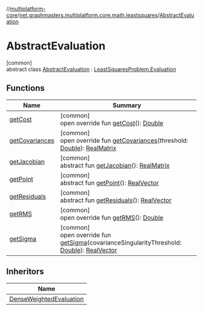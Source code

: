 //[multiplatform-core](../../../index.md)/[net.graphmasters.multiplatform.core.math.leastsquares](../index.md)/[AbstractEvaluation](index.md)

# AbstractEvaluation

[common]\
abstract class [AbstractEvaluation](index.md) : [LeastSquaresProblem.Evaluation](../-least-squares-problem/-evaluation/index.md)

## Functions

| Name | Summary |
|---|---|
| [getCost](get-cost.md) | [common]<br>open override fun [getCost](get-cost.md)(): [Double](https://kotlinlang.org/api/latest/jvm/stdlib/kotlin/-double/index.html) |
| [getCovariances](get-covariances.md) | [common]<br>open override fun [getCovariances](get-covariances.md)(threshold: [Double](https://kotlinlang.org/api/latest/jvm/stdlib/kotlin/-double/index.html)): [RealMatrix](../../net.graphmasters.multiplatform.core.math.linear/-real-matrix/index.md) |
| [getJacobian](../-least-squares-problem/-evaluation/get-jacobian.md) | [common]<br>abstract fun [getJacobian](../-least-squares-problem/-evaluation/get-jacobian.md)(): [RealMatrix](../../net.graphmasters.multiplatform.core.math.linear/-real-matrix/index.md) |
| [getPoint](../-least-squares-problem/-evaluation/get-point.md) | [common]<br>abstract fun [getPoint](../-least-squares-problem/-evaluation/get-point.md)(): [RealVector](../../net.graphmasters.multiplatform.core.math.linear/-real-vector/index.md) |
| [getResiduals](../-least-squares-problem/-evaluation/get-residuals.md) | [common]<br>abstract fun [getResiduals](../-least-squares-problem/-evaluation/get-residuals.md)(): [RealVector](../../net.graphmasters.multiplatform.core.math.linear/-real-vector/index.md) |
| [getRMS](get-r-m-s.md) | [common]<br>open override fun [getRMS](get-r-m-s.md)(): [Double](https://kotlinlang.org/api/latest/jvm/stdlib/kotlin/-double/index.html) |
| [getSigma](get-sigma.md) | [common]<br>open override fun [getSigma](get-sigma.md)(covarianceSingularityThreshold: [Double](https://kotlinlang.org/api/latest/jvm/stdlib/kotlin/-double/index.html)): [RealVector](../../net.graphmasters.multiplatform.core.math.linear/-real-vector/index.md) |

## Inheritors

| Name |
|---|
| [DenseWeightedEvaluation](../-dense-weighted-evaluation/index.md) |
